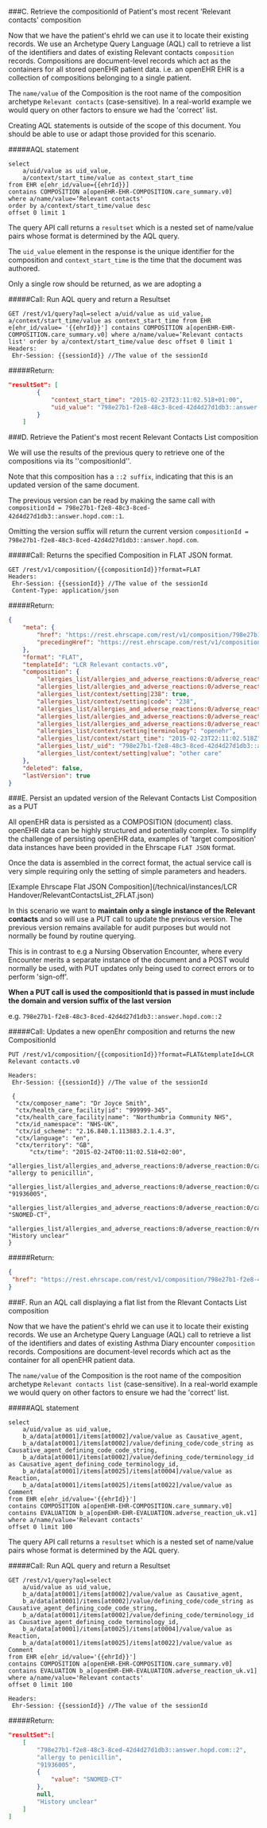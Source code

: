 ###C. Retrieve the compositionId of Patient's most recent 'Relevant contacts' composition

Now that we have the patient's ehrId we can use it to locate their existing records.
We use an Archetype Query Language (AQL) call to retrieve a list of the identifiers and dates of existing Relevant contacts ``composition`` records. Compositions are document-level records which act as the containers for all stored openEHR patient data. i.e. an openEHR EHR is a collection of compositions belonging to a single patient.

The `name/value` of the Composition is the root name of the composition archetype `Relevant contacts` (case-sensitive). In a real-world example we would query on other factors to ensure we had the 'correct' list.

Creating AQL statements is outside of the scope of this document. You should be able to use or adapt those provided for this scenario.

#####AQL statement

````
select
    a/uid/value as uid_value,
    a/context/start_time/value as context_start_time
from EHR e[ehr_id/value={{ehrId}}]
contains COMPOSITION a[openEHR-EHR-COMPOSITION.care_summary.v0]
where a/name/value=‘Relevant contacts'
order by a/context/start_time/value desc
offset 0 limit 1
````
The query API call returns a `resultset` which is a nested set of name/value pairs whose format is determined by the AQL query.

The `uid_value` element in the response is the unique identifier for the composition and `context_start_time` is the time that the document was authored.

Only a single row should be returned, as we are adopting a

#####Call: Run AQL query and return a Resultset
````
GET /rest/v1/query?aql=select a/uid/value as uid_value, a/context/start_time/value as context_start_time from EHR e[ehr_id/value= '{{ehrId}}'] contains COMPOSITION a[openEHR-EHR-COMPOSITION.care_summary.v0] where a/name/value=‘Relevant contacts list' order by a/context/start_time/value desc offset 0 limit 1
Headers:
 Ehr-Session: {{sessionId}} //The value of the sessionId
````

#####Return:
````json
"resultSet": [
        {
            "context_start_time": "2015-02-23T23:11:02.518+01:00",
            "uid_value": "798e27b1-f2e8-48c3-8ced-42d4d27d1db3::answer.hopd.com::2" //compositionId
        }
    ]
````

###D. Retrieve the Patient's most recent Relevant Contacts List composition

We will use the results of the previous query to retrieve one of the compositions via its ''compositionId''.

Note that this composition has a `::2 suffix`, indicating that this is an updated version of the same document.

The previous version can be read by making the same call with `compositionId = 798e27b1-f2e8-48c3-8ced-42d4d27d1db3::answer.hopd.com::1`.

Omitting the version suffix will return the current version `compositionId = 798e27b1-f2e8-48c3-8ced-42d4d27d1db3::answer.hopd.com`.


#####Call: Returns the specified Composition in FLAT JSON format.
````
GET /rest/v1/composition/{{compositionId}}?format=FLAT
Headers:
 Ehr-Session: {{sessionId}} //The value of the sessionId
 Content-Type: application/json
````
#####Return:
````json
{
    "meta": {
        "href": "https://rest.ehrscape.com/rest/v1/composition/798e27b1-f2e8-48c3-8ced-42d4d27d1db3::answer.hopd.com::2",
        "precedingHref": "https://rest.ehrscape.com/rest/v1/composition/798e27b1-f2e8-48c3-8ced-42d4d27d1db3::answer::1"
    },
    "format": "FLAT",
    "templateId": "LCR Relevant contacts.v0",
    "composition": {
        "allergies_list/allergies_and_adverse_reactions:0/adverse_reaction:0/causative_agent|terminology": "SNOMED-CT",
        "allergies_list/allergies_and_adverse_reactions:0/adverse_reaction:0/reaction_details/comment": "History unclear",
        "allergies_list/context/setting|238": true,
        "allergies_list/context/setting|code": "238",
        "allergies_list/allergies_and_adverse_reactions:0/adverse_reaction:0/causative_agent|91936005": true,
        "allergies_list/allergies_and_adverse_reactions:0/adverse_reaction:0/causative_agent|code": "91936005",
        "allergies_list/allergies_and_adverse_reactions:0/adverse_reaction:0/causative_agent|value": "allergy to penicillin",
        "allergies_list/context/setting|terminology": "openehr",
        "allergies_list/context/start_time": "2015-02-23T22:11:02.518Z",
        "allergies_list/_uid": "798e27b1-f2e8-48c3-8ced-42d4d27d1db3::answer.hopd.com::2",
        "allergies_list/context/setting|value": "other care"
    },
    "deleted": false,
    "lastVersion": true
}
````


###E. Persist an updated version of the Relevant Contacts List Composition as a PUT

All openEHR data is persisted as a COMPOSITION (document) class. openEHR data can be highly structured and potentially complex. To simplify the challenge of persisting openEHR data, examples of  'target composition' data instances have been provided in the Ehrscape ``FLAT JSON`` format.

Once the data is assembled in the correct format, the actual service call is very simple requiring only the setting of simple parameters and headers.

[Example Ehrscape Flat JSON Composition](/technical/instances/LCR Handover/RelevantContactsList_2FLAT.json)  

In this scenario we want to **maintain only a single instance of the Relevant contacts** and so will use a PUT call to update the previous version. The previous version remains available for audit purposes but would not normally be found by routine querying.

This is in contrast to e.g a Nursing Observation Encounter, where every Encounter merits a separate instance of the document and a POST would normally be used, with PUT updates only being used to correct errors or to perform 'sign-off'.

**When a PUT call is used the compositionId that is passed in must include the domain and version suffix  of the last version**

e.g. `798e27b1-f2e8-48c3-8ced-42d4d27d1db3::answer.hopd.com::2`

#####Call: Updates a new openEhr composition and returns the new CompositionId
````
PUT /rest/v1/composition/{{compositionId}}?format=FLAT&templateId=LCR Relevant contacts.v0

Headers:
 Ehr-Session: {{sessionId}} //The value of the sessionId

 {
  "ctx/composer_name": "Dr Joyce Smith",
  "ctx/health_care_facility|id": "999999-345",
  "ctx/health_care_facility|name": "Northumbria Community NHS",
  "ctx/id_namespace": "NHS-UK",
  "ctx/id_scheme": "2.16.840.1.113883.2.1.4.3",
  "ctx/language": "en",
  "ctx/territory": "GB",
	  "ctx/time": "2015-02-24T00:11:02.518+02:00",
    "allergies_list/allergies_and_adverse_reactions:0/adverse_reaction:0/causative_agent|value": "allergy to penicillin",
    "allergies_list/allergies_and_adverse_reactions:0/adverse_reaction:0/causative_agent|code": "91936005",
    "allergies_list/allergies_and_adverse_reactions:0/adverse_reaction:0/causative_agent|terminology": "SNOMED-CT",
    "allergies_list/allergies_and_adverse_reactions:0/adverse_reaction:0/reaction_details/comment": "History unclear"
}
````
#####Return:
````json
{
 "href": "https://rest.ehrscape.com/rest/v1/composition/798e27b1-f2e8-48c3-8ced-42d4d27d1db3::answer.hopd.com::3"
}
````

###F. Run an AQL call displaying a flat list from the Rlevant Contacts List composition

Now that we have the patient's ehrId we can use it to locate their existing records.
We use an Archetype Query Language (AQL) call to retrieve a list of the identifiers and dates of existing Asthma Diary encounter ``composition`` records. Compositions are document-level records which act as the container for all openEHR patient data.

The `name/value` of the Composition is the root name of the composition archetype `Relevant contacts list` (case-sensitive). In a real-world example we would query on other factors to ensure we had the 'correct' list.

#####AQL statement

````
select
    a/uid/value as uid_value,
    b_a/data[at0001]/items[at0002]/value/value as Causative_agent,
    b_a/data[at0001]/items[at0002]/value/defining_code/code_string as Causative_agent_defining_code_code_string,
    b_a/data[at0001]/items[at0002]/value/defining_code/terminology_id as Causative_agent_defining_code_terminology_id,
    b_a/data[at0001]/items[at0025]/items[at0004]/value/value as Reaction,
    b_a/data[at0001]/items[at0025]/items[at0022]/value/value as Comment
from EHR e[ehr_id/value='{{ehrId}}']
contains COMPOSITION a[openEHR-EHR-COMPOSITION.care_summary.v0]
contains EVALUATION b_a[openEHR-EHR-EVALUATION.adverse_reaction_uk.v1]
where a/name/value='Relevant contacts'
offset 0 limit 100

````
The query API call returns a `resultset` which is a nested set of name/value pairs whose format is determined by the AQL query.

#####Call: Run AQL query and return a Resultset
````
GET /rest/v1/query?aql=select
    a/uid/value as uid_value,
    b_a/data[at0001]/items[at0002]/value/value as Causative_agent,
    b_a/data[at0001]/items[at0002]/value/defining_code/code_string as Causative_agent_defining_code_code_string,
    b_a/data[at0001]/items[at0002]/value/defining_code/terminology_id as Causative_agent_defining_code_terminology_id,
    b_a/data[at0001]/items[at0025]/items[at0004]/value/value as Reaction,
    b_a/data[at0001]/items[at0025]/items[at0022]/value/value as Comment
from EHR e[ehr_id/value='{{ehrId}}']
contains COMPOSITION a[openEHR-EHR-COMPOSITION.care_summary.v0]
contains EVALUATION b_a[openEHR-EHR-EVALUATION.adverse_reaction_uk.v1]
where a/name/value='Relevant contacts'
offset 0 limit 100

Headers:
 Ehr-Session: {{sessionId}} //The value of the sessionId
````

#####Return:
````json
"resultSet":[
    [
        "798e27b1-f2e8-48c3-8ced-42d4d27d1db3::answer.hopd.com::2",
        "allergy to penicillin",
        "91936005",
        {
            "value": "SNOMED-CT"
        },
        null,
        "History unclear"
    ]
]

````
